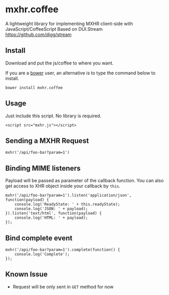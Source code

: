 mxhr.coffee
===========

A lightweight library for implementing MXHR client-side with JavaScript/CoffeeScript
Based on DUI.Stream <https://github.com/digg/stream>

## Install

Download and put the js/coffee to where you want.

If you are a [bower](http://bower.io/) user, an alternative is to type the command below to install.

    bower install mxhr.coffee

## Usage

Just include this script. No library is required.

    <script src="mxhr.js"></script>


## Sending a MXHR Request

    mxhr('/api/foo-bar?param=1')

## Binding MIME listeners

Payload will be passed as parameter of the callback function. You can also get access to XHR object inside your callback by `this`.

    mxhr('/api/foo-bar?param=1').listen('application/json', function(payload) {
        console.log('ReadyState: ' + this.readyState);
        console.log('JSON: ' + payload);
    }).listen('text/html', function(payload) {
        console.log('HTML: ' + payload);
    });

## Bind complete event

    mxhr('/api/foo-bar?param=1').complete(function() {
        console.log('Complete');
    });

## Known Issue

* Request will be only sent in `GET` method for now